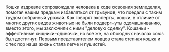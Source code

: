 Кошки издревле сопровождали человека в ходе освоения земледелия, помогая нашим предкам избавляться от грызунов, 
что поедали с таким трудом собранный урожай. Как говорят эксперты, кошки, в отличие от многих других видов животных 
не были подвергнуты одомашниванию, вместо этого, мы заключили с ними "деловую сделку". Кошачьи - эффективные хищники-одиночки, 
но всё же, на обоюдных началах союз был достигнут. Первым представителем ловцов стала степная кошка и с тех пор наша жизнь 
стала легче и пушистей.
